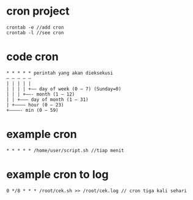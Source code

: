 # cron project
```
crontab -e //add cron
crontab -l //see cron
```
# code cron
```
* * * * * perintah yang akan dieksekusi
– – – – –
| | | | |
| | | | +—– day of week (0 – 7) (Sunday=0)
| | | +——- month (1 – 12)
| | +——— day of month (1 – 31)
| +———– hour (0 – 23)
+————- min (0 – 59)
```
# example cron 
```
* * * * * /home/user/script.sh //tiap menit
```
# example cron to log
```
0 */8 * * * /root/cek.sh >> /root/cek.log // cron tiga kali sehari
```
